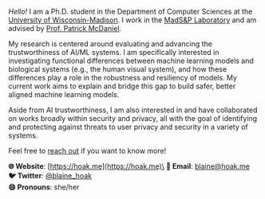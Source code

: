_Hello!_ I am a Ph.D. student in the Department of Computer Sciences at the [University of Wisconsin-Madison](https://www.cs.wisc.edu/). I work in the [MadS&P Laboratory](https://madsp.cs.wisc.edu/) and am advised by [Prof. Patrick McDaniel](http://patrickmcdaniel.org). 


My research is centered around evaluating and advancing the trustworthiness of AI/ML systems. I am specifically interested in investigating functional differences between machine learning models and biological systems (e.g., the human visual system), and how these differences play a role in the robustness and resiliency of models. My current work aims to explain and bridge this gap to build safer, better aligned machine learning models.

Aside from AI trustworthiness, I am also interested in and have collaborated on works broadly within security and privacy, all with the goal of identifying and protecting against threats to user privacy and security in a variety of systems.

Feel free to [reach out](mailto:blaine@hoak.me) if you want to know more!

**🌐 Website**: [https://hoak.me](https://hoak.me)\
**📧 Email**: [blaine@hoak.me](mailto:blaine@hoak.me)\
**🐦 Twitter**: [@blaine_hoak](https://twitter.com/blaine_hoak)\
**😄 Pronouns**: she/her
